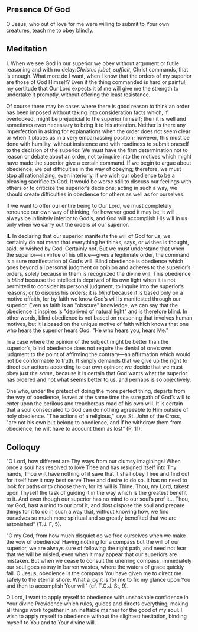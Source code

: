 ## Presence Of God

O Jesus, who out of love for me were willing to submit to Your own creatures, teach me to obey blindly.

## Meditation

**I.** When we see God in our superior we obey without argument or futile reasoning and with no delay:*Christus jubet, sufficit*, Christ commands, that is enough. What more do I want, when I know that the orders of my superior are those of God Himself? Even if the thing commanded is hard or painful, my certitude that Our Lord expects it of me will give me the strength to undertake it promptly, without offering the least resistance.

Of course there may be cases where there is good reason to think an order has been imposed without taking into consideration facts which, if overlooked, might be prejudicial to the superior himself; then it is well and sometimes even necessary to bring it to his attention. Neither is there any imperfection in asking for explanations when the order does not seem clear or when it places us in a very embarrassing position; however, this must be done with humility, without insistence and with readiness to submit oneself to the decision of the superior. We must have the firm determination not to reason or debate about an order, not to inquire into the motives which might have made the superior give a certain command. If we begin to argue about obedience, we put difficulties in the way of obeying; therefore, we must stop all rationalizing, even interiorly, if we wish our obedience to be a pleasing sacrifice to God. It would be worse still to discuss our feelings with others or to criticize the superior’s decisions; acting in such a way, we should create difficulties in obedience for others as well as for ourselves.

If we want to offer our entire being to Our Lord, we must completely renounce our own way of thinking, for however good it may be, it will always be infinitely inferior to God’s, and God will accomplish His will in us only when we carry out the orders of our superior.

**II.** In declaring that our superior manifests the will of God for us, we certainly do not mean that everything he thinks, says, or wishes is thought, said, or wished by God. Certainly not. But we must understand that when the superior—in virtue of his office—gives a legitimate order, the command is a sure manifestation of God’s will. Blind obedience is obedience which goes beyond all personal judgment or opinion and adheres to the superior’s orders, solely because in them is recognized the divine will. This obedience is *blind* because the intellect is deprived of its own light when it is not permitted to consider its personal judgment, to inquire into the superior’s reasons, or to discuss his orders; it is *blind* because it is based only on a motive offaith, for by faith we know God’s will is manifested through our superior. Even as faith is an "obscure" knowledge, we can say that the obedience it inspires is "deprived of natural light" and is therefore blind. In other words, blind obedience is not based on reasoning that involves human motives, but it is based on the unique motive of faith which knows that one who hears the superior hears God. "He who hears you, hears Me."

In a case where the opinion of the subject might be better than the superior’s, blind obedience does not require the denial of one’s own judgment to the point of affirming the contrary—an affirmation which would not be conformable to truth. It simply demands that we give up the right to direct our actions according to our own opinion; we decide that we must obey *just the same*, because it is certain that God wants what the superior has ordered and not what seems better to us, and perhaps is so objectively.

One who, under the pretext of doing the more perfect thing, departs from the way of obedience, leaves at the same time the sure path of God’s will to enter upon the perilous
and treacherous road of his own will. It is certain that a soul consecrated to God can do nothing agreeable to Him outside of holy obedience. "The actions of a religious," says St. John of the Cross, "are not his own but belong to obedience, and if he withdraw them from obedience, he wilt have to account them as lost" (P, 11).

## Colloquy

"O Lord, how different are Thy ways from our clumsy imaginings! When once a soul has resolved to love Thee and has resigned itself into Thy hands, Thou wilt have nothing of it save that it shall obey Thee and find out for itself how it may best serve Thee and desire to do so. It has no need to look for paths or to choose them, for its will is Thine. Thou, my Lord, takest upon Thyself the task of guiding it in the way which is the greatest benefit to it. And even though our superior has no mind to our soul’s prof it... Thou, my God, hast a mind to our prof it, and dost dispose the soul and prepare things for it to do in such a way that, without knowing how, we find ourselves so much more spiritual and so greatly benefited that we are astonished" (T.J. F, 5).

"O my God, from how much disquiet do we free ourselves when we make the vow of obedience! Having nothing for a compass but the will of our superior, we are always sure of following the right path, and need not fear that we will be misled, even when it may appear that our superiors are mistaken. But when we cease to consult the unerring compass, immediately our soul goes astray in barren wastes, where the waters of grace quickly fail. O Jesus, obedience is the compass You have given me to direct me safely to the eternal shore. What a joy it is for me to fix my glance upon You and then to accomplish Your will" (cf. T.C.J. St, 9).

O Lord, I want to apply myself to obedience with unshakable confidence in Your divine Providence which rules, guides and directs everything, making all things work together in an ineffable manner for the good of my soul. I wish to apply myself to obedience without the slightest hesitation, binding myself to You and to Your divine will.
